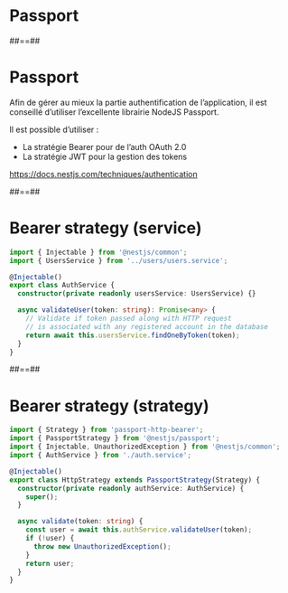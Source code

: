 <!-- .slide: class="transition-orange sfeir-bg-white-4" -->

# Passport

##==##
# Passport
Afin de gérer au mieux la partie authentification de l’application, il est conseillé d’utiliser l’excellente librairie NodeJS Passport.

Il est possible d’utiliser :

* La stratégie Bearer pour de l’auth OAuth 2.0
* La stratégie JWT pour la gestion des tokens

https://docs.nestjs.com/techniques/authentication

##==##
<!-- .slide: class="with-code" -->

# Bearer strategy (service)
```typescript
import { Injectable } from '@nestjs/common';
import { UsersService } from '../users/users.service';

@Injectable()
export class AuthService {
  constructor(private readonly usersService: UsersService) {}

  async validateUser(token: string): Promise<any> {
    // Validate if token passed along with HTTP request
    // is associated with any registered account in the database
    return await this.usersService.findOneByToken(token);
  }
}
```

##==##
<!-- .slide: class="with-code" -->

# Bearer strategy (strategy)
```typescript
import { Strategy } from 'passport-http-bearer';
import { PassportStrategy } from '@nestjs/passport';
import { Injectable, UnauthorizedException } from '@nestjs/common';
import { AuthService } from './auth.service';

@Injectable()
export class HttpStrategy extends PassportStrategy(Strategy) {
  constructor(private readonly authService: AuthService) {
    super();
  }

  async validate(token: string) {
    const user = await this.authService.validateUser(token);
    if (!user) {
      throw new UnauthorizedException();
    }
    return user;
  }
}
```
